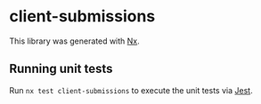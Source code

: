 # client-submissions

This library was generated with [Nx](https://nx.dev).

## Running unit tests

Run `nx test client-submissions` to execute the unit tests via [Jest](https://jestjs.io).
